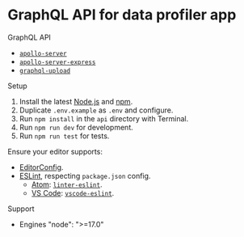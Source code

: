# GraphQL API for data profiler app

GraphQL API

- [`apollo-server`](https://npm.im/apollo-server) 
- [`apollo-server-express`](https://npm.im/apollo-server-express) 
- [`graphql-upload`](https://npm.im/graphql-upload) 

Setup
1.  Install the latest [Node.js](https://nodejs.org) and [npm](https://npmjs.com).
2.  Duplicate `.env.example` as `.env` and configure.
3.  Run `npm install` in the `api` directory with Terminal.
4.  Run `npm run dev` for development.
5.  Run `npm run test` for tests.

Ensure your editor supports:

- [EditorConfig](http://editorconfig.org).
- [ESLint](http://eslint.org), respecting `package.json` config.
  - [Atom](https://atom.io): [`linter-eslint`](https://atom.io/packages/linter-eslint).
  - [VS Code](https://code.visualstudio.com): [`vscode-eslint`](https://marketplace.visualstudio.com/items?itemName=dbaeumer.vscode-eslint).

Support 

- Engines "node": ">=17.0"
